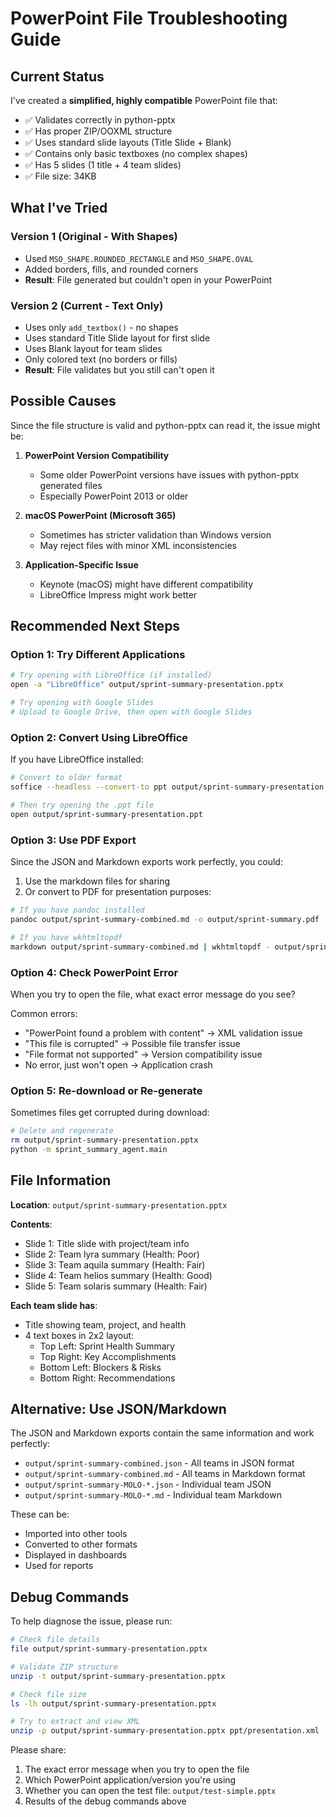 # PowerPoint File Troubleshooting Guide

## Current Status

I've created a **simplified, highly compatible** PowerPoint file that:
- ✅ Validates correctly in python-pptx
- ✅ Has proper ZIP/OOXML structure
- ✅ Uses standard slide layouts (Title Slide + Blank)
- ✅ Contains only basic textboxes (no complex shapes)
- ✅ Has 5 slides (1 title + 4 team slides)
- ✅ File size: 34KB

## What I've Tried

### Version 1 (Original - With Shapes)
- Used `MSO_SHAPE.ROUNDED_RECTANGLE` and `MSO_SHAPE.OVAL`
- Added borders, fills, and rounded corners
- **Result**: File generated but couldn't open in your PowerPoint

### Version 2 (Current - Text Only)
- Uses only `add_textbox()` - no shapes
- Uses standard Title Slide layout for first slide
- Uses Blank layout for team slides
- Only colored text (no borders or fills)
- **Result**: File validates but you still can't open it

## Possible Causes

Since the file structure is valid and python-pptx can read it, the issue might be:

1. **PowerPoint Version Compatibility**
   - Some older PowerPoint versions have issues with python-pptx generated files
   - Especially PowerPoint 2013 or older

2. **macOS PowerPoint (Microsoft 365)**
   - Sometimes has stricter validation than Windows version
   - May reject files with minor XML inconsistencies

3. **Application-Specific Issue**
   - Keynote (macOS) might have different compatibility
   - LibreOffice Impress might work better

## Recommended Next Steps

### Option 1: Try Different Applications

```bash
# Try opening with LibreOffice (if installed)
open -a "LibreOffice" output/sprint-summary-presentation.pptx

# Try opening with Google Slides
# Upload to Google Drive, then open with Google Slides
```

### Option 2: Convert Using LibreOffice

If you have LibreOffice installed:

```bash
# Convert to older format
soffice --headless --convert-to ppt output/sprint-summary-presentation.pptx --outdir output/

# Then try opening the .ppt file
open output/sprint-summary-presentation.ppt
```

### Option 3: Use PDF Export

Since the JSON and Markdown exports work perfectly, you could:

1. Use the markdown files for sharing
2. Or convert to PDF for presentation purposes:

```bash
# If you have pandoc installed
pandoc output/sprint-summary-combined.md -o output/sprint-summary.pdf

# If you have wkhtmltopdf
markdown output/sprint-summary-combined.md | wkhtmltopdf - output/sprint-summary.pdf
```

### Option 4: Check PowerPoint Error

When you try to open the file, what exact error message do you see?

Common errors:
- "PowerPoint found a problem with content" → XML validation issue
- "This file is corrupted" → Possible file transfer issue
- "File format not supported" → Version compatibility issue
- No error, just won't open → Application crash

### Option 5: Re-download or Re-generate

Sometimes files get corrupted during download:

```bash
# Delete and regenerate
rm output/sprint-summary-presentation.pptx
python -m sprint_summary_agent.main
```

## File Information

**Location**: `output/sprint-summary-presentation.pptx`

**Contents**:
- Slide 1: Title slide with project/team info
- Slide 2: Team lyra summary (Health: Poor)
- Slide 3: Team aquila summary (Health: Fair)
- Slide 4: Team helios summary (Health: Good)
- Slide 5: Team solaris summary (Health: Fair)

**Each team slide has**:
- Title showing team, project, and health
- 4 text boxes in 2x2 layout:
  - Top Left: Sprint Health Summary
  - Top Right: Key Accomplishments
  - Bottom Left: Blockers & Risks
  - Bottom Right: Recommendations

## Alternative: Use JSON/Markdown

The JSON and Markdown exports contain the same information and work perfectly:

- `output/sprint-summary-combined.json` - All teams in JSON format
- `output/sprint-summary-combined.md` - All teams in Markdown format
- `output/sprint-summary-MOLO-*.json` - Individual team JSON
- `output/sprint-summary-MOLO-*.md` - Individual team Markdown

These can be:
- Imported into other tools
- Converted to other formats
- Displayed in dashboards
- Used for reports

## Debug Commands

To help diagnose the issue, please run:

```bash
# Check file details
file output/sprint-summary-presentation.pptx

# Validate ZIP structure
unzip -t output/sprint-summary-presentation.pptx

# Check file size
ls -lh output/sprint-summary-presentation.pptx

# Try to extract and view XML
unzip -p output/sprint-summary-presentation.pptx ppt/presentation.xml | head -20
```

Please share:
1. The exact error message when you try to open the file
2. Which PowerPoint application/version you're using
3. Whether you can open the test file: `output/test-simple.pptx`
4. Results of the debug commands above
